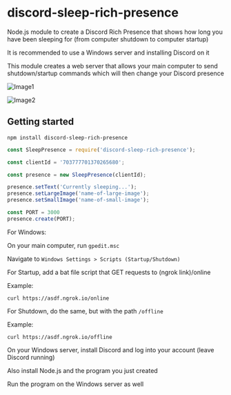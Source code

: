 # discord-sleep-rich-presence
Node.js module to create a Discord Rich Presence that shows how long you have been sleeping for (from computer shutdown to computer startup)

It is recommended to use a Windows server and installing Discord on it

This module creates a web server that allows your main computer to send shutdown/startup commands which will then change your Discord presence

![Image1](https://i.gyazo.com/f497bf389e537fdc3b3320538b6d62ec.png)

![Image2](https://i.gyazo.com/dfa1a3ad79d61562374f44598d93223b.png)


## Getting started

```
npm install discord-sleep-rich-presence
```

```javascript
const SleepPresence = require('discord-sleep-rich-presence');

const clientId = '703777701370265680';

const presence = new SleepPresence(clientId);

presence.setText('Currently sleeping...');
presence.setLargeImage('name-of-large-image');
presence.setSmallImage('name-of-small-image');

const PORT = 3000
presence.create(PORT);
```

For Windows:

On your main computer, run `gpedit.msc`

Navigate to `Windows Settings > Scripts (Startup/Shutdown)`

For Startup, add a bat file script that GET requests to (ngrok link)/online

Example:

```
curl https://asdf.ngrok.io/online
```

For Shutdown, do the same, but with the path `/offline`

Example:

```
curl https://asdf.ngrok.io/offline
```


On your Windows server, install Discord and log into your account (leave Discord running)

Also install Node.js and the program you just created

Run the program on the Windows server as well

